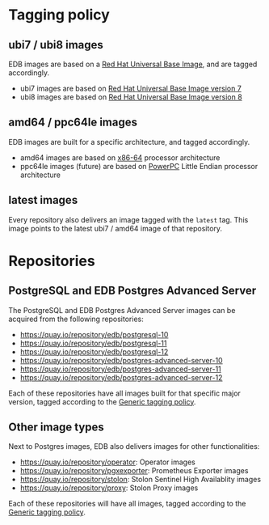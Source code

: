 # Tagging policy

## ubi7 / ubi8 images

EDB images are based on a [Red Hat Universal Base Image](https://www.redhat.com/en/blog/introducing-red-hat-universal-base-image), and are tagged accordingly.
* ubi7 images are based on [Red Hat Universal Base Image version 7](https://www.redhat.com/en/blog/introducing-red-hat-universal-base-image)
* ubi8 images are based on [Red Hat Universal Base Image version 8](https://www.redhat.com/en/blog/introducing-red-hat-universal-base-image)

## amd64 / ppc64le images

EDB images are built for a specific architecture, and tagged accordingly.
* amd64 images are based on [x86-64](https://en.wikipedia.org/wiki/X86-64) processor architecture
* ppc64le images (future) are based on [PowerPC](https://en.wikipedia.org/wiki/PowerPC) Little Endian processor architecture

## latest images

Every repository also delivers an image tagged with the `latest` tag. This image points to the latest ubi7 / amd64 image of that repository.

# Repositories

## PostgreSQL and EDB Postgres Advanced Server

The PostgreSQL and EDB Postgres Advanced Server images can be acquired from the following repositories:
* https://quay.io/repository/edb/postgresql-10
* https://quay.io/repository/edb/postgresql-11
* https://quay.io/repository/edb/postgresql-12
* https://quay.io/repository/edb/postgres-advanced-server-10
* https://quay.io/repository/edb/postgres-advanced-server-11
* https://quay.io/repository/edb/postgres-advanced-server-12

Each of these repositories have all images built for that specific major version, tagged according to the [Generic tagging policy](#tagging-policy).

## Other image types
Next to Postgres images, EDB also delivers images for other functionalities:
* https://quay.io/repository/operator: Operator images
* https://quay.io/repository/pgxexporter: Prometheus Exporter images
* https://quay.io/repository/stolon: Stolon Sentinel High Availablity images
* https://quay.io/repository/proxy: Stolon Proxy images

Each of these repositories will have all images, tagged according to the [Generic tagging policy](#tagging-policy).
